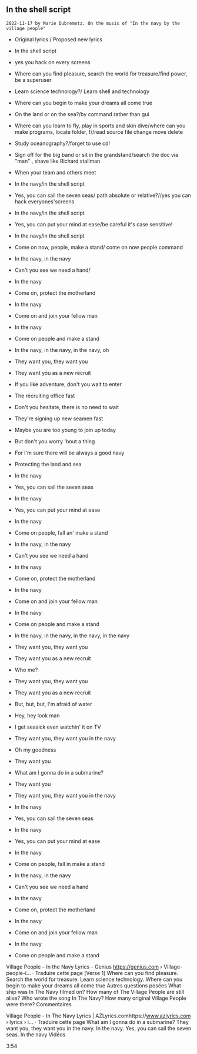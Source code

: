 ## In the shell script
`2022-11-17 by Marie Dubremetz.
On the music of "In the navy by the village people"`
- Original lyrics / Proposed new lyrics



- In the shell script
- yes you hack on every screens

- Where can you find pleasure, search the world for treasure/find power, be a superuser
- Learn science technology?/ Learn shell and technology
- Where can you begin to make your dreams all come true
- On the land or on the sea?/by command rather than gui
- Where can you learn to fly, play in sports and skin dive/where can you make programs, locate folder, f//read source file change move delete
- Study oceanography?/forget to use cd!
- Sign off for the big band or sit in the grandstand/search the doc via "man" , shave like Richard stallman
- When your team and others meet
- In the navy/in the shell script
- Yes, you can sail the seven seas/ path absolute or relative?//yes you can hack everyones'screens
- In the navy/in the shell script
- Yes, you can put your mind at ease/be careful it's case sensitive!
- In the navy/in the shell script
- Come on now, people, make a stand/ come on now people  command
- In the navy, in the navy
- Can't you see we need a hand/
- In the navy
- Come on, protect the motherland
- In the navy
- Come on and join your fellow man
- In the navy
- Come on people and make a stand
- In the navy, in the navy, in the navy, oh
- They want you, they want you
- They want you as a new recruit
- If you like adventure, don't you wait to enter
- The recruiting office fast
- Don't you hesitate, there is no need to wait
- They're signing up new seamen fast
- Maybe you are too young to join up today
- But don't you worry 'bout a thing
- For I'm sure there will be always a good navy
- Protecting the land and sea
- In the navy
- Yes, you can sail the seven seas
- In the navy
- Yes, you can put your mind at ease
- In the navy
- Come on people, fall an' make a stand
- In the navy, in the navy
- Can't you see we need a hand
- In the navy
- Come on, protect the motherland
- In the navy
- Come on and join your fellow man
- In the navy
- Come on people and make a stand
- In the navy, in the navy, in the navy, in the navy
- They want you, they want you
- They want you as a new recruit
- Who me?
- They want you, they want you
- They want you as a new recruit
- But, but, but, I'm afraid of water
- Hey, hey look man
- I get seasick even watchin' it on TV
- They want you, they want you in the navy
- Oh my goodness
- They want you
- What am I gonna do in a submarine?
- They want you
- They want you, they want you in the navy
- In the navy
- Yes, you can sail the seven seas
- In the navy
- Yes, you can put your mind at ease
- In the navy
- Come on people, fall in make a stand
- In the navy, in the navy
- Can't you see we need a hand
- In the navy
- Come on, protect the motherland
- In the navy
- Come on and join your fellow man
- In the navy
- Come on people and make a stand


Village People – In the Navy Lyrics - Genius https://genius.com › Village-people-i...
·
Traduire cette page
[Verse 1] Where can you find pleasure. Search the world for treasure. Learn science technology. Where can you begin to make your dreams all come true
Autres questions posées
What ship was In The Navy filmed on?
How many of The Village People are still alive?
Who wrote the song In The Navy?
How many original Village People were there?
Commentaires

Village People - In The Navy Lyrics | AZLyrics.comhttps://www.azlyrics.com › lyrics › i...
·
Traduire cette page
What am I gonna do in a submarine? They want you, they want you in the navy. In the navy. Yes, you can sail the seven seas. In the navy
Vidéos

3:54

